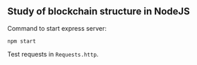 ## Study of blockchain structure in NodeJS

Command to start express server: 

```
npm start
```

Test requests in `Requests.http`.